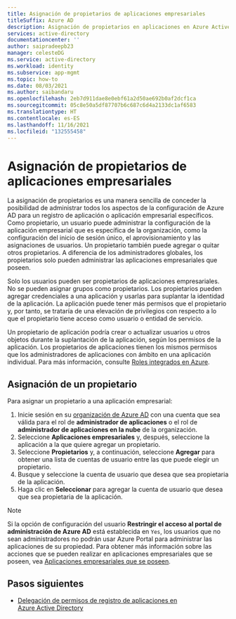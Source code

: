 ```yaml
---
title: Asignación de propietarios de aplicaciones empresariales
titleSuffix: Azure AD
description: Asignación de propietarios en aplicaciones en Azure Active Directory
services: active-directory
documentationcenter: ''
author: saipradeepb23
manager: celesteDG
ms.service: active-directory
ms.workload: identity
ms.subservice: app-mgmt
ms.topic: how-to
ms.date: 08/03/2021
ms.author: saibandaru
ms.openlocfilehash: 2eb7d911dae8e0ebf61a2d50ae692b0af2dcf1ca
ms.sourcegitcommit: 05c8e50a5df87707b6c687c6d4a2133dc1af6583
ms.translationtype: HT
ms.contentlocale: es-ES
ms.lasthandoff: 11/16/2021
ms.locfileid: "132555458"
---
```

# <a name="assign-enterprise-application-owners"></a>Asignación de propietarios de aplicaciones empresariales

La asignación de propietarios es una manera sencilla de conceder la posibilidad de administrar todos los aspectos de la configuración de Azure AD para un registro de aplicación o aplicación empresarial específicos. Como propietario, un usuario puede administrar la configuración de la aplicación empresarial que es específica de la organización, como la configuración del inicio de sesión único, el aprovisionamiento y las asignaciones de usuarios. Un propietario también puede agregar o quitar otros propietarios. A diferencia de los administradores globales, los propietarios solo pueden administrar las aplicaciones empresariales que poseen.

Solo los usuarios pueden ser propietarios de aplicaciones empresariales. No se pueden asignar grupos como propietarios. Los propietarios pueden agregar credenciales a una aplicación y usarlas para suplantar la identidad de la aplicación. La aplicación puede tener más permisos que el propietario y, por tanto, se trataría de una elevación de privilegios con respecto a lo que el propietario tiene acceso como usuario o entidad de servicio. 

Un propietario de aplicación podría crear o actualizar usuarios u otros objetos durante la suplantación de la aplicación, según los permisos de la aplicación. Los propietarios de aplicaciones tienen los mismos permisos que los administradores de aplicaciones con ámbito en una aplicación individual. Para más información, consulte [Roles integrados en Azure](../roles/permissions-reference.md#application-administrator). 

## <a name="assign-an-owner"></a>Asignación de un propietario

Para asignar un propietario a una aplicación empresarial:

1. Inicie sesión en su [organización de Azure AD](https://portal.azure.com/#blade/Microsoft_AAD_IAM/ActiveDirectoryMenuBlade/Overview) con una cuenta que sea válida para el rol de **administrador de aplicaciones** o el rol de **administrador de aplicaciones en la nube** de la organización.
2. Seleccione **Aplicaciones empresariales** y, después, seleccione la aplicación a la que quiere agregar un propietario.
3. Seleccione **Propietarios** y, a continuación, seleccione **Agregar** para obtener una lista de cuentas de usuario entre las que puede elegir un propietario.
4. Busque y seleccione la cuenta de usuario que desea que sea propietaria de la aplicación.
5. Haga clic en **Seleccionar** para agregar la cuenta de usuario que desea que sea propietaria de la aplicación.

> [!NOTE]
> Si la opción de configuración del usuario **Restringir el acceso al portal de administración de Azure AD** está establecida en `Yes`, los usuarios que no sean administradores no podrán usar Azure Portal para administrar las aplicaciones de su propiedad. Para obtener más información sobre las acciones que se pueden realizar en aplicaciones empresariales que se poseen, vea [Aplicaciones empresariales que se poseen](../fundamentals/users-default-permissions.md#owned-enterprise-applications). 

## <a name="next-steps"></a>Pasos siguientes

- [Delegación de permisos de registro de aplicaciones en Azure Active Directory](../roles/delegate-app-roles.md)
